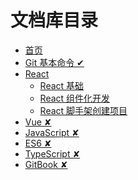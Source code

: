 # 文档库目录

- [首页](README.md)
- [Git 基本命令 ✔](./Git/README.md)
- [React](./React/README.md)
  - [React 基础](./React/01_react_base.md)
  - [React 组件化开发](./React/02_react_component_programming.md)
  - [React 脚手架创建项目](./React/03_react_practice.md)
- [Vue ✘]()
- [JavaScript ✘]()
- [ES6 ✘]()
- [TypeScript ✘]()
- [GitBook ✘]()
